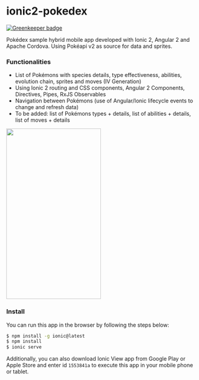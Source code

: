# ionic2-pokedex

[![Greenkeeper badge](https://badges.greenkeeper.io/loiane/ionic2-pokedex.svg)](https://greenkeeper.io/)

Pokédex sample hybrid mobile app developed with Ionic 2, Angular 2 and Apache Cordova. Using Pokéapi v2 as source for data and sprites.

### Functionalities
* List of Pokémons with species details, type effectiveness, abilities, evolution chain, sprites and moves (IV Generation)
* Using Ionic 2 routing and CSS components, Angular 2 Components, Directives, Pipes, RxJS Observables
* Navigation between Pokémons (use of Angular/Ionic lifecycle events to change and refresh data)
* To be added: list of Pokémons types + details, list of abilities + details, list of moves + details

<img src="https://github.com/loiane/ionic2-pokedex/blob/master/ionic2-pokedex.gif" width="250" height="450" />

### Install

You can run this app in the browser by following the steps below:

```bash
$ npm install -g ionic@latest
$ npm install
$ ionic serve
```

Additionally, you can also download Ionic View app from Google Play or Apple Store and enter id `1553841a` to execute this app in your mobile phone or tablet.
